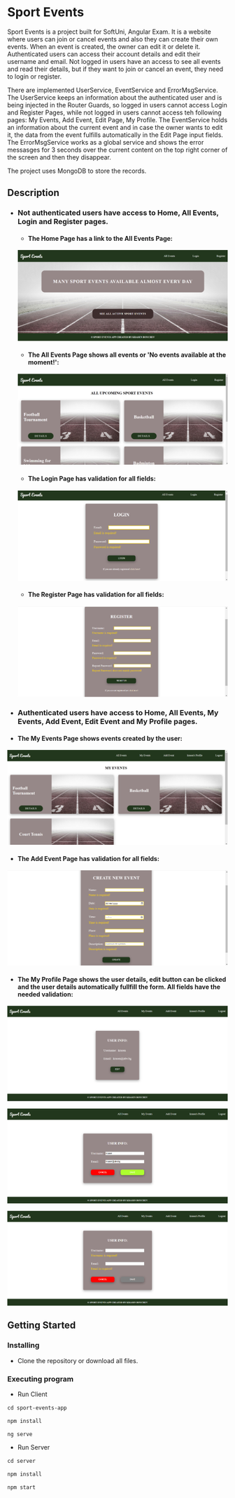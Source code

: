 # Sport Events

Sport Events is a project built for SoftUni, Angular Exam. It is a website where users can join or cancel events and also they can create their own events. When an event is created, the owner can edit it or delete it. Authenticated users can access their account details and edit their username and email. Not logged in users have an access to see all events and read their details, but if they want to join or cancel an event, they need to login or register.

There are implemented UserService, EventService and ErrorMsgService. The UserService keeps an information about the authenticated user and is being injected in the Router Guards, so logged in users cannot access Login and Register Pages, while not logged in users cannot access teh following pages: My Events, Add Event, Edit Page, My Profile. The EventService holds an information about the current event and in case the owner wants to edit it, the data from the event fulfills automatically in the Edit Page input fields. The ErrorMsgService works as a global service and shows the error messasges for 3 seconds over the current content on the top right corner of the screen and then they disappear.

The project uses MongoDB to store the records.

## Description

* ### Not authenticated users have access to Home, All Events, Login and Register pages.

  - #### The Home Page has a link to the All Events Page:
 
  ![Alt text](./images-ReadMe/home-page.png)

  - #### The All Events Page shows all events or 'No events available at the moment!':

  ![Alt text](./images-ReadMe/all-events-page.png)

   - #### The Login Page has validation for all fields:

  ![Alt text](./images-ReadMe/login-page.png)

   - #### The Register Page has validation for all fields:

  ![Alt text](./images-ReadMe/register-page.png)


* ### Authenticated users have access to Home, All Events, My Events, Add Event, Edit Event and My Profile pages.

 - #### The My Events Page shows events created by the user:
 
  ![Alt text](./images-ReadMe/my-events.png)

  - #### The Add Event Page has validation for all fields:
 
  ![Alt text](./images-ReadMe/create-event.png)

   - #### The My Profile Page shows the user details, edit button can be clicked and the user details automatically fullfill the form. All fields have the needed validation:
 
  ![Alt text](./images-ReadMe/user-info.png)

  ![Alt text](./images-ReadMe/user-edit.png)

  ![Alt text](./images-ReadMe/user-validation.png)


## Getting Started

### Installing

* Clone the repository or download all files.

### Executing program
* Run Client
```
cd sport-events-app
```
```
npm install
```
```
ng serve
```

* Run Server
```
cd server
```
```
npm install
```
```
npm start
```
